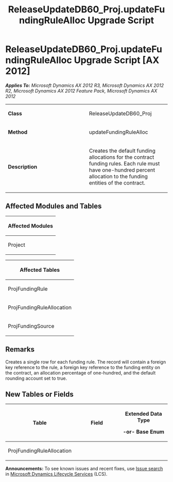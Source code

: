 ﻿---
title: ReleaseUpdateDB60_Proj.updateFundingRuleAlloc Upgrade Script
TOCTitle: ReleaseUpdateDB60_Proj.updateFundingRuleAlloc Upgrade Script
ms:assetid: 3117c2a3-39f8-ef6c-48c5-04fbe7112570
ms:mtpsurl: https://msdn.microsoft.com/en-us/library/JJ736080(v=AX.60)
ms:contentKeyID: 49707494
ms.date: 05/18/2015
mtps_version: v=AX.60
---

# ReleaseUpdateDB60\_Proj.updateFundingRuleAlloc Upgrade Script [AX 2012]


_**Applies To:** Microsoft Dynamics AX 2012 R3, Microsoft Dynamics AX 2012 R2, Microsoft Dynamics AX 2012 Feature Pack, Microsoft Dynamics AX 2012_

<table>
<colgroup>
<col style="width: 50%" />
<col style="width: 50%" />
</colgroup>
<tbody>
<tr class="odd">
<td><p><strong>Class</strong></p></td>
<td><p>ReleaseUpdateDB60_Proj</p></td>
</tr>
<tr class="even">
<td><p><strong>Method</strong></p></td>
<td><p>updateFundingRuleAlloc</p></td>
</tr>
<tr class="odd">
<td><p><strong>Description</strong></p></td>
<td><p>Creates the default funding allocations for the contract funding rules. Each rule must have one-hundred percent allocation to the funding entities of the contract.</p></td>
</tr>
</tbody>
</table>


## Affected Modules and Tables

<table>
<colgroup>
<col style="width: 100%" />
</colgroup>
<thead>
<tr class="header">
<th><p>Affected Modules</p></th>
</tr>
</thead>
<tbody>
<tr class="odd">
<td><p>Project</p></td>
</tr>
</tbody>
</table>


<table>
<colgroup>
<col style="width: 100%" />
</colgroup>
<thead>
<tr class="header">
<th><p>Affected Tables</p></th>
</tr>
</thead>
<tbody>
<tr class="odd">
<td><p>ProjFundingRule</p></td>
</tr>
<tr class="even">
<td><p>ProjFundingRuleAllocation</p></td>
</tr>
<tr class="odd">
<td><p>ProjFundingSource</p></td>
</tr>
</tbody>
</table>


## Remarks

Creates a single row for each funding rule. The record will contain a foreign key reference to the rule, a foreign key reference to the funding entity on the contract, an allocation percentage of one-hundred, and the default rounding account set to true.

## New Tables or Fields

<table>
<colgroup>
<col style="width: 33%" />
<col style="width: 33%" />
<col style="width: 33%" />
</colgroup>
<thead>
<tr class="header">
<th><p>Table</p></th>
<th><p>Field</p></th>
<th><p>Extended Data Type</p>
<p>-or- Base Enum</p></th>
</tr>
</thead>
<tbody>
<tr class="odd">
<td><p>ProjFundingRuleAllocation</p></td>
<td><p></p></td>
<td><p></p></td>
</tr>
</tbody>
</table>

  
**Announcements:** To see known issues and recent fixes, use [Issue search](http://go.microsoft.com/fwlink/?linkid=389258) in [Microsoft Dynamics Lifecycle Services](http://go.microsoft.com/fwlink/?linkid=306505) (LCS).

